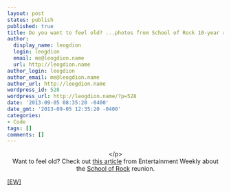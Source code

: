 ```yaml
---
layout: post
status: publish
published: true
title: Do you want to feel old? ...photos from School of Rock 10-year reunion
author:
  display_name: leogdion
  login: leogdion
  email: me@leogdion.name
  url: http://leogdion.name
author_login: leogdion
author_email: me@leogdion.name
author_url: http://leogdion.name
wordpress_id: 528
wordpress_url: http://leogdion.name/?p=528
date: '2013-09-05 08:35:20 -0400'
date_gmt: '2013-09-05 12:35:20 -0400'
categories:
- Code
tags: []
comments: []
---
```

<p style="text-align: center;"><a href="http:&#47;&#47;insidemovies.ew.com&#47;2013&#47;08&#47;30&#47;school-of-rock-10th-anniversary&#47;"><img alt="" src="http:&#47;&#47;leogdion.name&#47;wp-content&#47;uploads&#47;2013&#47;09&#47;School-of-Rock.jpg" &#47;></a><&#47;p><br />
Want to feel old? Check out <a href="http:&#47;&#47;insidemovies.ew.com&#47;2013&#47;08&#47;30&#47;school-of-rock-10th-anniversary&#47;" target="_blank">this article</a> from Entertainment Weekly about the <a href="http:&#47;&#47;www.imdb.com&#47;title&#47;tt0332379&#47;" target="_blank">School of Rock</a> reunion.</p>
<p><a href="http:&#47;&#47;insidemovies.ew.com&#47;2013&#47;08&#47;30&#47;school-of-rock-10th-anniversary&#47;" target="_blank">[EW]</a></p>
